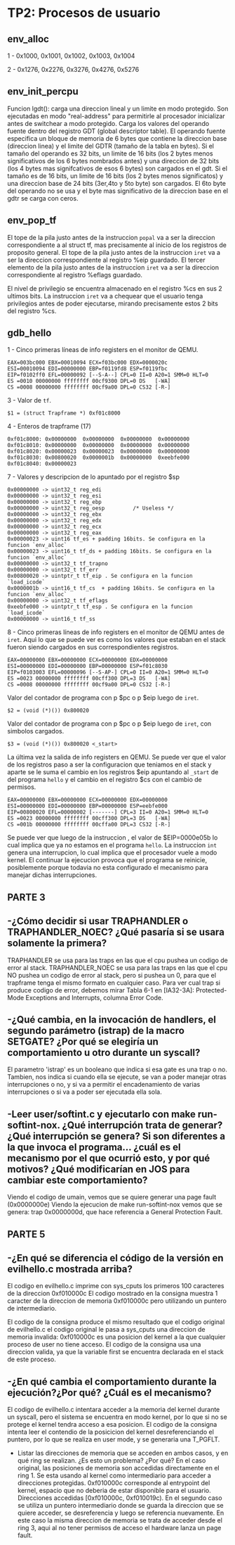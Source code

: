 TP2: Procesos de usuario
========================

env_alloc
---------
1 - 0x1000, 0x1001, 0x1002, 0x1003, 0x1004

2 - 0x1276, 0x2276, 0x3276, 0x4276, 0x5276

env_init_percpu
---------------
Funcion lgdt(): carga una direccion lineal y un limite en modo protegido. Son ejecutadas en modo "real-address" para permitirle al procesador inicializar antes de switchear a modo protegido.
Carga los valores del operando fuente dentro del registro GDT (global descriptor table).
El operando fuente especifica un bloque de memoria de 6 bytes que contiene la direccion base (direccion linea) y el limite del GDTR (tamaño de la tabla en bytes).
Si el tamaño del operando es 32 bits, un limite de 16 bits (los 2 bytes menos significativos de los 6 bytes nombrados antes) y una direccion de 32 bits (los 4 bytes mas signifcativos de esos 6 bytes) son cargados en el gdt.
Si el tamaño es de 16 bits, un limite de 16 bits (los 2 bytes menos significatos) y una direccion base de 24 bits (3er,4to y 5to byte) son cargados. El 6to byte del operando no se usa y el byte mas significativo de la direccion base en el gdtr se carga con ceros.

env_pop_tf
----------

El tope de la pila justo antes de la instruccion `popal` va a ser la direccion correspondiente a al struct tf, mas precisamente al inicio de los registros de proposito general.
El tope de la pila justo antes de la instruccion `iret` va a ser la direccion correspondiente al registro %eip guardado.
El tercer elemento de la pila justo antes de la instruccion `iret` va a ser la direccion correspondiente al registro %eflags guardado.

El nivel de privilegio se encuentra almacenado en el registro %cs en sus 2 ultimos bits. La instruccion `iret` va a chequear que el usuario tenga privilegios antes de poder ejecutarse, mirando precisamente estos 2 bits del registro %cs.



gdb_hello
---------

1 - Cinco primeras líneas de info registers en el monitor de QEMU.

```
EAX=003bc000 EBX=00010094 ECX=f03bc000 EDX=0000020c
ESI=00010094 EDI=00000000 EBP=f0119fd8 ESP=f0119fbc
EIP=f0102ff0 EFL=00000092 [--S-A--] CPL=0 II=0 A20=1 SMM=0 HLT=0
ES =0010 00000000 ffffffff 00cf9300 DPL=0 DS   [-WA]
CS =0008 00000000 ffffffff 00cf9a00 DPL=0 CS32 [-R-]
```

3 - Valor de `tf`.
```
$1 = (struct Trapframe *) 0xf01c8000
```

4 - Enteros de trapframe (17)
```
0xf01c8000:	0x00000000	0x00000000	0x00000000	0x00000000
0xf01c8010:	0x00000000	0x00000000	0x00000000	0x00000000
0xf01c8020:	0x00000023	0x00000023	0x00000000	0x00000000
0xf01c8030:	0x00800020	0x0000001b	0x00000000	0xeebfe000
0xf01c8040:	0x00000023
```

7 - Valores y descripcion de lo apuntado por el registro $sp
```
0x00000000 -> uint32_t reg_edi 
0x00000000 -> uint32_t reg_esi  
0x00000000 -> uint32_t reg_ebp  
0x00000000 -> uint32_t reg_oesp 		/* Useless */
0x00000000 -> uint32_t reg_ebx 
0x00000000 -> uint32_t reg_edx  
0x00000000 -> uint32_t reg_ecx  
0x00000000 -> uint32_t reg_eax  
0x00000023 -> uint16 tf_es + padding 16bits. Se configura en la funcion `env_alloc`
0x00000023 -> uint16_t tf_ds + padding 16bits. Se configura en la funcion `env_alloc`
0x00000000 -> uint32_t tf_trapno
0x00000000 -> uint32_t tf_err
0x00800020 -> uintptr_t tf_eip . Se configura en la funcion `load_icode`
0x0000001b -> uint16_t tf_cs  + padding 16bits. Se configura en la funcion `env_alloc`
0x00000000 -> uint32_t tf_eflags 
0xeebfe000 -> uintptr_t tf_esp . Se configura en la funcion `load_icode`
0x00000000 -> uint16_t tf_ss  
```

8 - Cinco primeras líneas de info registers en el monitor de QEMU antes de `iret`. Aqui lo que se puede ver es 
como los valores que estaban en el stack fueron siendo cargados en sus correspondientes registros.
```
EAX=00000000 EBX=00000000 ECX=00000000 EDX=00000000
ESI=00000000 EDI=00000000 EBP=00000000 ESP=f01c8030
EIP=f0103003 EFL=00000096 [--S-AP-] CPL=0 II=0 A20=1 SMM=0 HLT=0
ES =0023 00000000 ffffffff 00cff300 DPL=3 DS   [-WA]
CS =0008 00000000 ffffffff 00cf9a00 DPL=0 CS32 [-R-]
```

Valor del contador de programa con p $pc o p $eip luego de `iret`.
```
$2 = (void (*)()) 0x800020
```

Valor del contador de programa con p $pc o p $eip luego de `iret`, con simbolos cargados.
```
$3 = (void (*)()) 0x800020 <_start>
```

La última vez la salida de info registers en QEMU. Se puede ver que el valor de los registros paso a ser
la configuracion que teniamos en el stack y aparte se le suma el cambio en los registros $eip apuntando al `_start` de del programa `hello` y el cambio en el registro $cs con el cambio de permisos. 
```
EAX=00000000 EBX=00000000 ECX=00000000 EDX=00000000
ESI=00000000 EDI=00000000 EBP=00000000 ESP=eebfe000
EIP=00800020 EFL=00000002 [-------] CPL=3 II=0 A20=1 SMM=0 HLT=0
ES =0023 00000000 ffffffff 00cff300 DPL=3 DS   [-WA]
CS =001b 00000000 ffffffff 00cffa00 DPL=3 CS32 [-R-]
```

Se puede ver que luego de la instruccion , el valor de $EIP=0000e05b lo cual implica que
ya no estamos en el programa `hello`. La instruccion `int` genera una interrupcion, lo cual implica
que el procesador vuele a modo kernel. El continuar la ejecucion provoca que el programa se reinicie, posiblemente
porque todavia no esta configurado el mecanismo para manejar dichas interrupciones.


PARTE 3
-------

-¿Cómo decidir si usar TRAPHANDLER o TRAPHANDLER_NOEC? ¿Qué pasaría si se usara solamente la primera?
-----------------------------------------------------------------------------------------------------
TRAPHANDLER se usa para las traps en las que el cpu pushea un codigo de error al stack.
TRAPHANDLER_NOEC se usa para las traps en las que el cpu NO pushea un codigo de error al stack, pero si pushea un 0, para que el trapframe tenga el mismo formato en cualquier caso.
Para ver cual trap si produce codigo de error, debemos mirar Tabla 6-1 en [IA32-3A]: Protected-Mode Exceptions and Interrupts, columna Error Code.


-¿Qué cambia, en la invocación de handlers, el segundo parámetro (istrap) de la macro SETGATE? ¿Por qué se elegiría un comportamiento u otro durante un syscall?
-----------------------------------------------------
El parametro 'istrap' es un booleano que indica si esa gate es una trap o no. Tambien, nos indica si cuando ella se ejecute, se van a poder manejar otras interrupciones o no, y si va a permitir el encadenamiento de varias interrupciones o si va a poder ser ejecutada ella sola.

-Leer user/softint.c y ejecutarlo con make run-softint-nox. ¿Qué interrupción trata de generar? ¿Qué interrupción se genera? Si son diferentes a la que invoca el programa… ¿cuál es el mecanismo por el que ocurrió esto, y por qué motivos? ¿Qué modificarían en JOS para cambiar este comportamiento?
-------------------------------------------------------------------------------------------
Viendo el codigo de umain, vemos que se quiere generar una page fault (0x0000000e)
Viendo la ejecucion de make run-softint-nox vemos que se genera:
trap 0x0000000d, que hace referencia a General Protection Fault.

PARTE 5
-------
-¿En qué se diferencia el código de la versión en evilhello.c mostrada arriba?
------------------------------------------------------------------------------
El codigo en evilhello.c imprime con sys_cputs los primeros 100 caracteres de la direccion
0xf010000c
El codigo mostrado en la consigna muestra 1 caracter de la direccion de memoria 0xf010000c pero utilizando un puntero
de intermediario.

El codigo de la consigna produce el mismo resultado que el codigo original de evilhello.c
el codigo original le pasa a sys_cputs una direccion de memoria invalida: 0xf010000c es una posicion del kernel a la que cualquier proceso de user no tiene acceso. El codigo de la consigna usa una direccion valida, ya que la variable first se encuentra declarada en el stack de este proceso.

-¿En qué cambia el comportamiento durante la ejecución?¿Por qué? ¿Cuál es el mecanismo?
---------------------------------------------------------------------------------------
El codigo de evilhello.c intentara acceder a la memoria del kernel durante un syscall, pero el sistema se encuentra en modo kernel, por lo que si no se protege el kernel tendra acceso a esa posicion.
El codigo de la consigna intenta leer el contendio de la posicicion del kernel desreferenciando el puntero, por lo que se realiza en user mode, y se generaria una T_PGFLT.

- Listar las direcciones de memoria que se acceden en ambos casos, y en qué ring se realizan. ¿Es esto un problema? ¿Por qué?
    En el caso original, las posiciones de memoria son accedidas directamente en el ring 1. Se esta usando al kernel
    como intermediario para acceder a direcciones protegidas. 0xf010000c corresponde al entrypoint del kernel, espacio que no deberia de estar disponible para el usuario. Direcciones accedidas [0xf010000c, 0xf010019c).
    En el segundo caso se utiliza un puntero intermediario donde se guarda la direccion que se quiere acceder, se desreferencia y luego se referencia nuevamente. En este caso la misma direccion de memoria se trata de acceder
    desde el ring 3, aqui al no tener permisos de acceso el hardware lanza un page fault.

